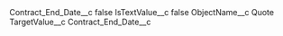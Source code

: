 <?xml version="1.0" encoding="UTF-8"?>
<CustomMetadata xmlns="http://soap.sforce.com/2006/04/metadata" xmlns:xsi="http://www.w3.org/2001/XMLSchema-instance" xmlns:xsd="http://www.w3.org/2001/XMLSchema">
    <label>Contract_End_Date__c</label>
    <protected>false</protected>
    <values>
        <field>IsTextValue__c</field>
        <value xsi:type="xsd:boolean">false</value>
    </values>
    <values>
        <field>ObjectName__c</field>
        <value xsi:type="xsd:string">Quote</value>
    </values>
    <values>
        <field>TargetValue__c</field>
        <value xsi:type="xsd:string">Contract_End_Date__c</value>
    </values>
</CustomMetadata>
